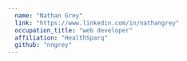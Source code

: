 ```yaml
---
  name: "Nathan Grey"
  link: "https://www.linkedin.com/in/nathangrey"
  occupation_title: "web developer"
  affiliation: "HealthSparq"
  github: "nngrey"
---
```

